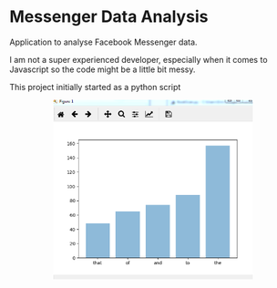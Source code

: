 # Messenger Data Analysis
Application to analyse Facebook Messenger data.

I am not a super experienced developer, especially when it comes to Javascript so the code might be a little bit messy.

This project initially started as a python script

<p align="center">
  <img src="./otherimg/python1.png" width="350">
</p>
